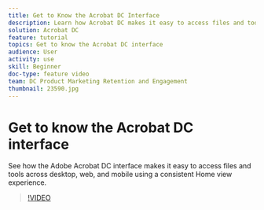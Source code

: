 ```yaml
---
title: Get to Know the Acrobat DC Interface
description: Learn how Acrobat DC makes it easy to access files and tools across desktop, web, and mobile
solution: Acrobat DC
feature: tutorial
topics: Get to know the Acrobat DC interface
audience: User
activity: use
skill: Beginner
doc-type: feature video
team: DC Product Marketing Retention and Engagement
thumbnail: 23590.jpg
---
```


# Get to know the Acrobat DC interface

See how the Adobe Acrobat DC interface makes it easy to access files and tools across desktop, web, and mobile using a consistent Home view experience.

>[!VIDEO](https://video.tv.adobe.com/v/23590/?learn=on?hidetitle=true)
